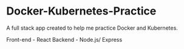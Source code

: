 # Docker-Kubernetes-Practice

A full stack app created to help me practice Docker and Kubernetes.

Front-end - React
Backend - Node.js/ Express

